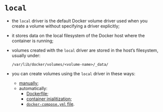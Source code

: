 # `local`

- the `local` driver is the default Docker volume driver used when you create a volume without specifying a driver explicitly;
- it stores data on the local filesystem of the Docker host where the container is running;
- volumes created with the `local` driver are stored in the host’s filesystem, usually under:

    ```commandline
    /var/lib/docker/volumes/<volume-name>/_data/
    ```


- you can create volumes using the `local` driver in these ways:
  - [manually](../../../create/manually/manually.md);
  - automatically:
    - [Dockerfile](../../../create/automatically/dockerfile/dockerfile.md);
    - [container inialitization](../../../create/automatically/container/container.md);
    - [`docker-compose.yml` file](../../../create/automatically/compose/compose.md).

